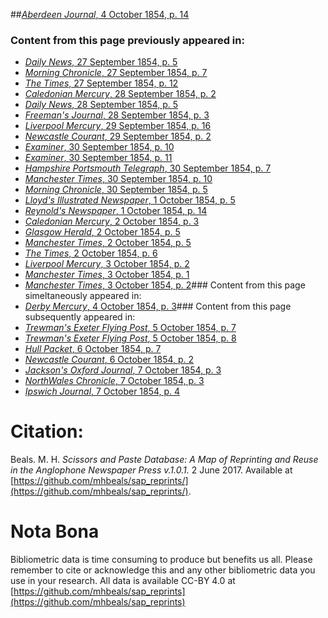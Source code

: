 ##[*Aberdeen Journal*, 4 October 1854, p. 14](https://mhbeals.github.io/sap_html/Aberdeen-Journal/Aberdeen-Journal-4-October-1854-p-14)

### Content from this page previously appeared in:
+ [*Daily News*, 27 September 1854, p. 5](https://mhbeals.github.io/sap_html/Daily-News/Daily-News-27-September-1854-p-5)
+ [*Morning Chronicle*, 27 September 1854, p. 7](https://mhbeals.github.io/sap_html/Morning-Chronicle/Morning-Chronicle-27-September-1854-p-7)
+ [*The Times*, 27 September 1854, p. 12](https://mhbeals.github.io/sap_html/The-Times/The-Times-27-September-1854-p-12)
+ [*Caledonian Mercury*, 28 September 1854, p. 2](https://mhbeals.github.io/sap_html/Caledonian-Mercury/Caledonian-Mercury-28-September-1854-p-2)
+ [*Daily News*, 28 September 1854, p. 5](https://mhbeals.github.io/sap_html/Daily-News/Daily-News-28-September-1854-p-5)
+ [*Freeman's Journal*, 28 September 1854, p. 3](https://mhbeals.github.io/sap_html/Freeman's-Journal/Freeman's-Journal-28-September-1854-p-3)
+ [*Liverpool Mercury*, 29 September 1854, p. 16](https://mhbeals.github.io/sap_html/Liverpool-Mercury/Liverpool-Mercury-29-September-1854-p-16)
+ [*Newcastle Courant*, 29 September 1854, p. 2](https://mhbeals.github.io/sap_html/Newcastle-Courant/Newcastle-Courant-29-September-1854-p-2)
+ [*Examiner*, 30 September 1854, p. 10](https://mhbeals.github.io/sap_html/Examiner/Examiner-30-September-1854-p-10)
+ [*Examiner*, 30 September 1854, p. 11](https://mhbeals.github.io/sap_html/Examiner/Examiner-30-September-1854-p-11)
+ [*Hampshire Portsmouth Telegraph*, 30 September 1854, p. 7](https://mhbeals.github.io/sap_html/Hampshire-Portsmouth-Telegraph/Hampshire-Portsmouth-Telegraph-30-September-1854-p-7)
+ [*Manchester Times*, 30 September 1854, p. 10](https://mhbeals.github.io/sap_html/Manchester-Times/Manchester-Times-30-September-1854-p-10)
+ [*Morning Chronicle*, 30 September 1854, p. 5](https://mhbeals.github.io/sap_html/Morning-Chronicle/Morning-Chronicle-30-September-1854-p-5)
+ [*Lloyd's Illustrated Newspaper*, 1 October 1854, p. 5](https://mhbeals.github.io/sap_html/Lloyd's-Illustrated-Newspaper/Lloyd's-Illustrated-Newspaper-1-October-1854-p-5)
+ [*Reynold's Newspaper*, 1 October 1854, p. 14](https://mhbeals.github.io/sap_html/Reynold's-Newspaper/Reynold's-Newspaper-1-October-1854-p-14)
+ [*Caledonian Mercury*, 2 October 1854, p. 3](https://mhbeals.github.io/sap_html/Caledonian-Mercury/Caledonian-Mercury-2-October-1854-p-3)
+ [*Glasgow Herald*, 2 October 1854, p. 5](https://mhbeals.github.io/sap_html/Glasgow-Herald/Glasgow-Herald-2-October-1854-p-5)
+ [*Manchester Times*, 2 October 1854, p. 5](https://mhbeals.github.io/sap_html/Manchester-Times/Manchester-Times-2-October-1854-p-5)
+ [*The Times*, 2 October 1854, p. 6](https://mhbeals.github.io/sap_html/The-Times/The-Times-2-October-1854-p-6)
+ [*Liverpool Mercury*, 3 October 1854, p. 2](https://mhbeals.github.io/sap_html/Liverpool-Mercury/Liverpool-Mercury-3-October-1854-p-2)
+ [*Manchester Times*, 3 October 1854, p. 1](https://mhbeals.github.io/sap_html/Manchester-Times/Manchester-Times-3-October-1854-p-1)
+ [*Manchester Times*, 3 October 1854, p. 2](https://mhbeals.github.io/sap_html/Manchester-Times/Manchester-Times-3-October-1854-p-2)### Content from this page simeltaneously appeared in:
+ [*Derby Mercury*, 4 October 1854, p. 3](https://mhbeals.github.io/sap_html/Derby-Mercury/Derby-Mercury-4-October-1854-p-3)### Content from this page subsequently appeared in:
+ [*Trewman's Exeter Flying Post*, 5 October 1854, p. 7](https://mhbeals.github.io/sap_html/Trewman's-Exeter-Flying-Post/Trewman's-Exeter-Flying-Post-5-October-1854-p-7)
+ [*Trewman's Exeter Flying Post*, 5 October 1854, p. 8](https://mhbeals.github.io/sap_html/Trewman's-Exeter-Flying-Post/Trewman's-Exeter-Flying-Post-5-October-1854-p-8)
+ [*Hull Packet*, 6 October 1854, p. 7](https://mhbeals.github.io/sap_html/Hull-Packet/Hull-Packet-6-October-1854-p-7)
+ [*Newcastle Courant*, 6 October 1854, p. 2](https://mhbeals.github.io/sap_html/Newcastle-Courant/Newcastle-Courant-6-October-1854-p-2)
+ [*Jackson's Oxford Journal*, 7 October 1854, p. 3](https://mhbeals.github.io/sap_html/Jackson's-Oxford-Journal/Jackson's-Oxford-Journal-7-October-1854-p-3)
+ [*NorthWales Chronicle*, 7 October 1854, p. 3](https://mhbeals.github.io/sap_html/NorthWales-Chronicle/NorthWales-Chronicle-7-October-1854-p-3)
+ [*Ipswich Journal*, 7 October 1854, p. 4](https://mhbeals.github.io/sap_html/Ipswich-Journal/Ipswich-Journal-7-October-1854-p-4)
                    
# Citation: 

Beals. M. H. *Scissors and Paste Database: A Map of Reprinting and Reuse in the Anglophone Newspaper Press v.1.0.1.* 2 June 2017. Available at [https://github.com/mhbeals/sap_reprints/](https://github.com/mhbeals/sap_reprints/). 
                    
# Nota Bona

Bibliometric data is time consuming to produce but benefits us all. Please remember to cite or acknowledge this and any other bibliometric data you use in your research. All data is available CC-BY 4.0 at [https://github.com/mhbeals/sap_reprints](https://github.com/mhbeals/sap_reprints)